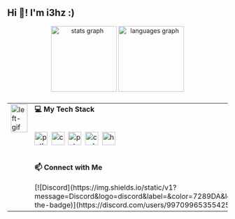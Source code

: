 <h2 align="left">Hi 👋! I'm i3hz :)</h2>

<div align="center">
  <img src="https://github-readme-stats.vercel.app/api?username=i3hz&hide_title=false&hide_rank=false&show_icons=true&include_all_commits=true&count_private=true&disable_animations=false&theme=dracula&locale=en&hide_border=false" height="150" alt="stats graph"  />
  <img src="https://github-readme-stats.vercel.app/api/top-langs?username=i3hz&locale=en&hide_title=false&layout=compact&card_width=320&langs_count=5&theme=dracula&hide_border=false" height="150" alt="languages graph"  />
</div>

###

<table width="100%">
  <tr>
    <td width="30%" valign="top">
      <img src="https://media.giphy.com/media/v1.Y2lkPTc5MGI3NjExMmRxcjJuMDluZTc5OXV3Mnp2Z2ZoZGJlZHVzMHk5NTZucnBmdzJkZyZlcD12MV9naWZzX3NlYXJjaCZjdD1n/pwWaY9rHspjc9lKzYI/giphy.gif" width="100%" alt="left-gif"/>
    </td>
    
  <td width="40%" valign="top">
    <div align="left">
      <strong>💻 My Tech Stack</strong>
      <br><br>
      <p>
        <img src="https://cdn.jsdelivr.net/gh/devicons/devicon/icons/python/python-original.svg" height="30" alt="python logo"  />
        <img width_alias="12" />
        <img src="https://cdn.jsdelivr.net/gh/devicons/devicon/icons/cplusplus/cplusplus-original.svg" height="30" alt="c++ logo"  />
        <img width_alias="12" />
        <img src="https://cdn.jsdelivr.net/gh/devicons/devicon/icons/pytorch/pytorch-original.svg" height="30" alt="pytorch logo"  />
        <img width_alias="12" />
        <img src="https://cdn.simpleicons.org/nvidia/76B900" height="30" alt="cuda logo"  />
        <img width_alias="12" />
        <img src="https://api.iconify.design/simple-icons:huggingface.svg" height="30" alt="huggingface logo"  />
      </p>
      <br>
      <strong>📫 Connect with Me</strong>
      <br><br>
      [![Discord](https://img.shields.io/static/v1?message=Discord&logo=discord&label=&color=7289DA&logoColor=white&style=for-the-badge)](https://discord.com/users/997099653554253914)
    </div>
  </td>
    
  <td width="30%" valign="top">
    <img src="https://media2.giphy.com/media/v1.Y2lkPTc5MGI3NjExMmRxcjJuMDluZTc5OXV3Mnp2Z2ZoZGJlZHVzMHk5NTZucnBmdzJkZyZlcD12MV9naWZzX3NlYXJjaCZjdD1n/EnrH0xdlmT5uBZ9BCe/200.webp" width="100%" alt="right-gif"/>
  </td>
  </tr>
</table>
